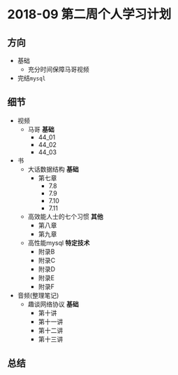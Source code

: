 # 2018-09 第二周个人学习计划

## 方向

* 基础
	* 充分时间保障马哥视频
* 完结`mysql`

## 细节

* 视频
	* 马哥 **基础**
		* 44_01
		* 44_02
		* 44_03
* 书
	* 大话数据结构 **基础**
		* 第七章
			* 7.8
			* 7.9
			* 7.10
			* 7.11
	* 高效能人士的七个习惯 **其他**
		* 第八章
		* 第九章
	* 高性能mysql **特定技术**
		* 附录B
		* 附录C
		* 附录D
		* 附录E
		* 附录F
* 音频(整理笔记)
	* 趣谈网络协议 **基础**
		* 第十讲
		* 第十一讲
		* 第十二讲
		* 第十三讲

## 总结